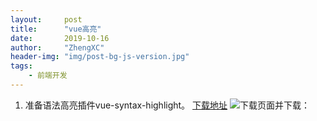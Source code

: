 ```yaml
---
layout:     post
title:      "vue高亮"
date:       2019-10-16
author:     "ZhengXC"
header-img: "img/post-bg-js-version.jpg"
tags:
    - 前端开发
---
```



1. 准备语法高亮插件vue-syntax-highlight。
[下载地址](https://github.com/vuejs/vue-syntax-highlight)
![下载页面并下载：](http://zhengxc.xyz/img/2019-10/2019-16-01.png)



















